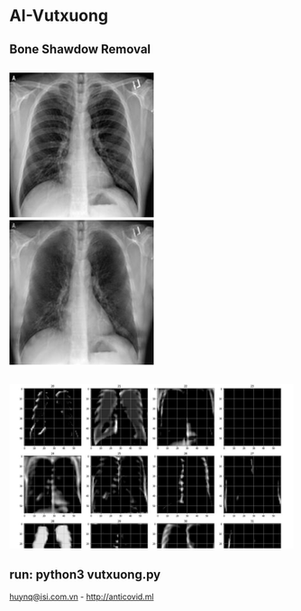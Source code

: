 # AI-Vutxuong
**Bone Shawdow Removal**
---------
![Trước](https://github.com/huyremy/AI-Vutxuong/blob/main/coxuong.png)   ![Sau](https://github.com/huyremy/AI-Vutxuong/blob/main/koxuong.png)<br>
---------
![Trước2](https://github.com/huyremy/AI-Vutxuong/blob/main/imgclass.png)
---------
**run: python3 vutxuong.py**
---------
huynq@isi.com.vn - http://anticovid.ml
